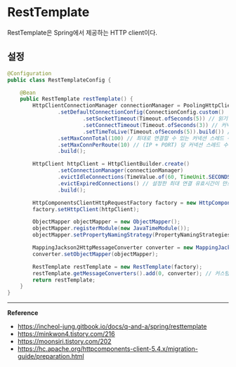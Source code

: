 # RestTemplate

RestTemplate은 Spring에서 제공하는 HTTP client이다.

## 설정
```java
@Configuration
public class RestTemplateConfig {

    @Bean
    public RestTemplate restTemplate() {
        HttpClientConnectionManager connectionManager = PoolingHttpClientConnectionManagerBuilder.create()
                .setDefaultConnectionConfig(ConnectionConfig.custom()
                        .setSocketTimeout(Timeout.ofSeconds(5)) // 읽기 최대 시간
                        .setConnectTimeout(Timeout.ofSeconds(3)) // 커넥션 최대 시간
                        .setTimeToLive(Timeout.ofSeconds(5)).build()) // 커넥션 만료 시간
                .setMaxConnTotal(100) // 최대로 연결할 수 있는 커넥션 스레드 수
                .setMaxConnPerRoute(10) // (IP + PORT) 당 커넥션 스레드 수
                .build();

        HttpClient httpClient = HttpClientBuilder.create()
                .setConnectionManager(connectionManager)
                .evictIdleConnections(TimeValue.of(60, TimeUnit.SECONDS)) // 최대 연결 유효시간
                .evictExpiredConnections() // 설정한 최대 연결 유효시간이 만료되면 커넥션을 해제한다
                .build();

        HttpComponentsClientHttpRequestFactory factory = new HttpComponentsClientHttpRequestFactory();
        factory.setHttpClient(httpClient);

        ObjectMapper objectMapper = new ObjectMapper();
        objectMapper.registerModule(new JavaTimeModule());
        objectMapper.setPropertyNamingStrategy(PropertyNamingStrategies.SNAKE_CASE);

        MappingJackson2HttpMessageConverter converter = new MappingJackson2HttpMessageConverter();
        converter.setObjectMapper(objectMapper);

        RestTemplate restTemplate = new RestTemplate(factory);
        restTemplate.getMessageConverters().add(0, converter); // 커스텀 메시지 컨버터 추가
        return restTemplate;
    }
}
```

---
**Reference**<br>
- https://incheol-jung.gitbook.io/docs/q-and-a/spring/resttemplate
- https://minkwon4.tistory.com/216
- https://moonsiri.tistory.com/202
- https://hc.apache.org/httpcomponents-client-5.4.x/migration-guide/preparation.html

